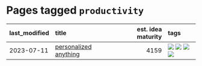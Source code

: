 # Pages tagged `productivity`

|last_modified|title|est. idea maturity|tags
|:---|:---|---:|:---|
|2023-07-11|[personalized anything](../personalized_anything.md)|4159|[![](https://img.shields.io/badge/tag-gdpr_data_export-a3a5e9)](../tags/gdpr_data_export.md) [![](https://img.shields.io/badge/tag-llm-6edb5)](../tags/llm.md) [![](https://img.shields.io/badge/tag-personalization-a682e)](../tags/personalization.md) [![](https://img.shields.io/badge/tag-productivity-1661bc)](../tags/productivity.md)|